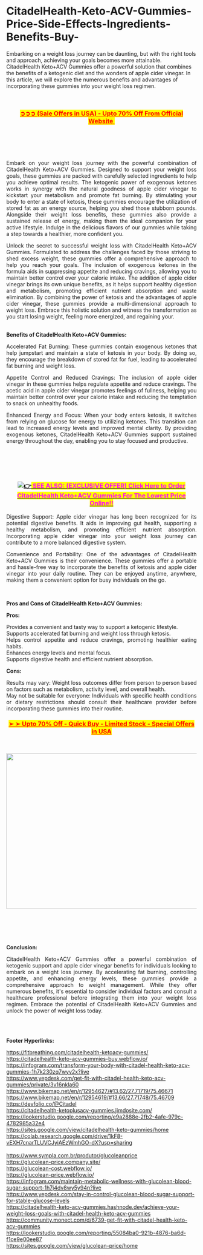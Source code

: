 # CitadelHealth-Keto-ACV-Gummies-Price-Side-Effects-Ingredients-Benefits-Buy-
<p>Embarking on a weight loss journey can be daunting, but with the right tools and approach, achieving your goals becomes more attainable. CitadelHealth Keto+ACV Gummies offer a powerful solution that combines the benefits of a ketogenic diet and the wonders of apple cider vinegar. In this article, we will explore the numerous benefits and advantages of incorporating these gummies into your weight loss regimen.</p>
<p style="text-align: justify;">&nbsp;</p>
<h3 style="text-align: center;"><span style="background-color: #ffff00; color: #ff0000;"><a style="background-color: #ffff00; color: #ff0000;" href="https://fitbreathing.com/recommends/citadelhealth-keto-gummies/">➲➲➲ (Sale Offers in USA) - Upto 70% Off From Official Website&nbsp;</a></span></h3>
<div class="separator"><a href="https://fitbreathing.com/recommends/citadelhealth-keto-gummies/" target="_blank"><img src="https://blogger.googleusercontent.com/img/b/R29vZ2xl/AVvXsEiXuc1YwPfztF0-rlAHFQDLNwhRnI2LQ3mdBsU8_nukuK1QP9gje-KfwJyxFPE67ycqolvRrlVfZ3LF-rRo4MM7F1Y4SVZFpDEPfITIqNWvUHsz7yFnwtHmGQLwV9QPBt7Id4EIrBKgWR8RDRi38CDX0UJsYI6Q2mc6TDWYsJIrMfgteFcBTagWriou/s16000/Citadel%20Health.png" alt="" border="0" data-original-height="626" data-original-width="889" /></a></div>
<p>&nbsp;</p>
<p style="text-align: justify;">&nbsp;</p>
<p style="text-align: justify;">Embark on your weight loss journey with the powerful combination of CitadelHealth Keto+ACV Gummies. Designed to support your weight loss goals, these gummies are packed with carefully selected ingredients to help you achieve optimal results. The ketogenic power of exogenous ketones works in synergy with the natural goodness of apple cider vinegar to kickstart your metabolism and promote fat burning. By stimulating your body to enter a state of ketosis, these gummies encourage the utilization of stored fat as an energy source, helping you shed those stubborn pounds. Alongside their weight loss benefits, these gummies also provide a sustained release of energy, making them the ideal companion for your active lifestyle. Indulge in the delicious flavors of our gummies while taking a step towards a healthier, more confident you.</p>
<p style="text-align: justify;">Unlock the secret to successful weight loss with CitadelHealth Keto+ACV Gummies. Formulated to address the challenges faced by those striving to shed excess weight, these gummies offer a comprehensive approach to help you reach your goals. The inclusion of exogenous ketones in the formula aids in suppressing appetite and reducing cravings, allowing you to maintain better control over your calorie intake. The addition of apple cider vinegar brings its own unique benefits, as it helps support healthy digestion and metabolism, promoting efficient nutrient absorption and waste elimination. By combining the power of ketosis and the advantages of apple cider vinegar, these gummies provide a multi-dimensional approach to weight loss. Embrace this holistic solution and witness the transformation as you start losing weight, feeling more energized, and regaining your.</p>
<p style="text-align: justify;"><br /><strong>Benefits of CitadelHealth Keto+ACV Gummies:</strong></p>
<p style="text-align: justify;">Accelerated Fat Burning: These gummies contain exogenous ketones that help jumpstart and maintain a state of ketosis in your body. By doing so, they encourage the breakdown of stored fat for fuel, leading to accelerated fat burning and weight loss.</p>
<p style="text-align: justify;">Appetite Control and Reduced Cravings: The inclusion of apple cider vinegar in these gummies helps regulate appetite and reduce cravings. The acetic acid in apple cider vinegar promotes feelings of fullness, helping you maintain better control over your calorie intake and reducing the temptation to snack on unhealthy foods.</p>
<p style="text-align: justify;">Enhanced Energy and Focus: When your body enters ketosis, it switches from relying on glucose for energy to utilizing ketones. This transition can lead to increased energy levels and improved mental clarity. By providing exogenous ketones, CitadelHealth Keto+ACV Gummies support sustained energy throughout the day, enabling you to stay focused and productive.</p>
<div class="separator"><a href="https://fitbreathing.com/recommends/citadelhealth-keto-gummies/" target="_blank"><img src="https://blogger.googleusercontent.com/img/b/R29vZ2xl/AVvXsEjKYdmI8zG6KLc3J9A4Vkp8i_RAErI4Tm_C9xLqOk4Qv_a9ToDofL3FnX5D7eHT-51tn6tWWbGqI65I8dWgHrcDO6hQNcM0dbvKQ-J6wS0Z6jv59tIWz3wjp7Bg6NchAP_3qJUKBLi88Gxjcge0CajDUN_Sty70MJLX3NcBikkiwi_-joxHE5RpDCm1/s16000/slim%20pic.jpg" alt="" border="0" data-original-height="508" data-original-width="900" /></a></div>
<p>&nbsp;</p>
<p style="text-align: justify;">&nbsp;</p>
<h3 style="text-align: center;"><a href="https://fitbreathing.com/recommends/citadelhealth-keto-gummies/"><img class="an1" src="https://fonts.gstatic.com/s/e/notoemoji/15.0/1f449/32.png" alt="👉" data-emoji="👉" /><span style="background-color: #ffff00; color: #ff00ff;">&nbsp;SEE ALSO: (EXCLUSIVE OFFER) Click Here to Order CitadelHealth Keto+ACV Gummies For The Lowest Price Online!!</span></a></h3>
<p style="text-align: justify;">Digestive Support: Apple cider vinegar has long been recognized for its potential digestive benefits. It aids in improving gut health, supporting a healthy metabolism, and promoting efficient nutrient absorption. Incorporating apple cider vinegar into your weight loss journey can contribute to a more balanced digestive system.</p>
<p style="text-align: justify;">Convenience and Portability: One of the advantages of CitadelHealth Keto+ACV Gummies is their convenience. These gummies offer a portable and hassle-free way to incorporate the benefits of ketosis and apple cider vinegar into your daily routine. They can be enjoyed anytime, anywhere, making them a convenient option for busy individuals on the go.</p>
<p style="text-align: justify;">&nbsp;</p>
<p style="text-align: justify;"><strong>Pros and Cons of CitadelHealth Keto+ACV Gummies:</strong></p>
<p style="text-align: justify;"><strong>Pros:</strong></p>
<p style="text-align: justify;">Provides a convenient and tasty way to support a ketogenic lifestyle.<br />Supports accelerated fat burning and weight loss through ketosis.<br />Helps control appetite and reduce cravings, promoting healthier eating habits.<br />Enhances energy levels and mental focus.<br />Supports digestive health and efficient nutrient absorption.</p>
<p style="text-align: justify;"><strong>Cons:</strong></p>
<p style="text-align: justify;">Results may vary: Weight loss outcomes differ from person to person based on factors such as metabolism, activity level, and overall health.<br />May not be suitable for everyone: Individuals with specific health conditions or dietary restrictions should consult their healthcare provider before incorporating these gummies into their routine.</p>
<h3 style="text-align: center;"><span style="color: #ff0000; background-color: #ffff00;"><strong><a style="color: #ff0000; background-color: #ffff00;" href="https://fitbreathing.com/recommends/citadelhealth-keto-gummies/">➢ ➢ Upto 70% Off - Quick Buy - Limited Stock - Special Offers in USA</a></strong></span></h3>
<p style="text-align: justify;">&nbsp;</p>
<div class="separator"><a href="https://fitbreathing.com/recommends/citadelhealth-keto-gummies/" target="_blank"><img src="https://blogger.googleusercontent.com/img/b/R29vZ2xl/AVvXsEj7jqGbttrz5guT3vWbTTO4R_HLyz32SE0bvKkZP-fSfpjvDNdz7_J-K1DGx4GtxJdEODrdtiD6nygkhH8puEdSl03KtphvNg7srk_D2a-bGGmqniefDXmooqsmIxDDowKCPaMC-foWeQYrrgjmPMR9AaGH8x5a-f5TdfG9YodhM_gp5KH5LLe-tVHs/w640-h410/Citadel%20Health%20Buy.jpg" alt="" width="640" height="410" border="0" data-original-height="395" data-original-width="617" /></a></div>
<p><br /><strong><br /></strong></p>
<p>&nbsp;</p>
<p style="text-align: justify;"><strong>Conclusion:</strong></p>
<p style="text-align: justify;">CitadelHealth Keto+ACV Gummies offer a powerful combination of ketogenic support and apple cider vinegar benefits for individuals looking to embark on a weight loss journey. By accelerating fat burning, controlling appetite, and enhancing energy levels, these gummies provide a comprehensive approach to weight management. While they offer numerous benefits, it's essential to consider individual factors and consult a healthcare professional before integrating them into your weight loss regimen. Embrace the potential of CitadelHealth Keto+ACV Gummies and unlock the power of weight loss today.</p>
<p style="text-align: justify;">&nbsp;</p>
<p><br /><strong>Footer Hyperlinks:</strong></p>
<p><a href="https://fitbreathing.com/citadelhealth-ketoacv-gummies/" target="_blank" data-saferedirecturl="https://www.google.com/url?q=https://fitbreathing.com/citadelhealth-ketoacv-gummies/&amp;source=gmail&amp;ust=1686247323628000&amp;usg=AOvVaw2NaxCxBz11i57YhfA3-s55">https://fitbreathing.com/<wbr />citadelhealth-ketoacv-gummies/</a><br /><a href="https://citadelhealth-keto-acv-gummies-buy.webflow.io/" target="_blank" data-saferedirecturl="https://www.google.com/url?q=https://citadelhealth-keto-acv-gummies-buy.webflow.io/&amp;source=gmail&amp;ust=1686247323628000&amp;usg=AOvVaw094itS6TBGfvK8U2IZ2jLt">https://citadelhealth-keto-<wbr />acv-gummies-buy.webflow.io/</a><br /><a href="https://infogram.com/transform-your-body-with-citadel-health-keto-acv-gummies-1h7k230zq7wyv2x?live" target="_blank" data-saferedirecturl="https://www.google.com/url?q=https://infogram.com/transform-your-body-with-citadel-health-keto-acv-gummies-1h7k230zq7wyv2x?live&amp;source=gmail&amp;ust=1686247323628000&amp;usg=AOvVaw1dvvwwyr0xavymEZkaTBHh">https://infogram.com/<wbr />transform-your-body-with-<wbr />citadel-health-keto-acv-<wbr />gummies-1h7k230zq7wyv2x?live</a><br /><a href="https://www.yepdesk.com/get-fit-with-citadel-health-keto-acv-gummies/private/3v16nkla60" target="_blank" data-saferedirecturl="https://www.google.com/url?q=https://www.yepdesk.com/get-fit-with-citadel-health-keto-acv-gummies/private/3v16nkla60&amp;source=gmail&amp;ust=1686247323629000&amp;usg=AOvVaw0JmOz11KOtqKKnD_8RbCHc">https://www.yepdesk.com/get-<wbr />fit-with-citadel-health-keto-<wbr />acv-gummies/private/3v16nkla60</a><br /><a href="https://www.bikemap.net/en/r/12954627/#13.62/27.71719/75.46671" target="_blank" data-saferedirecturl="https://www.google.com/url?q=https://www.bikemap.net/en/r/12954627/%2313.62/27.71719/75.46671&amp;source=gmail&amp;ust=1686247323629000&amp;usg=AOvVaw1R0bMBcsqrWhbnqiOdplj9">https://www.bikemap.net/en/r/<wbr />12954627/#13.62/27.71719/75.<wbr />46671</a><br /><a href="https://www.bikemap.net/en/r/12954619/#13.66/27.71748/75.46709" target="_blank" data-saferedirecturl="https://www.google.com/url?q=https://www.bikemap.net/en/r/12954619/%2313.66/27.71748/75.46709&amp;source=gmail&amp;ust=1686247323629000&amp;usg=AOvVaw3_lBwRxzLbmcrxYnWw8sZz">https://www.bikemap.net/en/r/<wbr />12954619/#13.66/27.71748/75.<wbr />46709</a><br /><a href="https://devfolio.co/@Citadel" target="_blank" data-saferedirecturl="https://www.google.com/url?q=https://devfolio.co/@Citadel&amp;source=gmail&amp;ust=1686247323629000&amp;usg=AOvVaw2ARiwe7viKGjn-aLNPShvJ">https://devfolio.co/@Citadel</a><br /><a href="https://citadelhealth-ketoplusacv-gummies.jimdosite.com/" target="_blank" data-saferedirecturl="https://www.google.com/url?q=https://citadelhealth-ketoplusacv-gummies.jimdosite.com/&amp;source=gmail&amp;ust=1686247323629000&amp;usg=AOvVaw2oCkIMFThZTje-QhXyLThd">https://citadelhealth-<wbr />ketoplusacv-gummies.jimdosite.<wbr />com/</a><br /><a href="https://lookerstudio.google.com/reporting/e9a2888e-2fb2-4afe-979c-4782985a32e4" target="_blank" data-saferedirecturl="https://www.google.com/url?q=https://lookerstudio.google.com/reporting/e9a2888e-2fb2-4afe-979c-4782985a32e4&amp;source=gmail&amp;ust=1686247323629000&amp;usg=AOvVaw0jrpydS1BmP51pfeuns5__">https://lookerstudio.google.<wbr />com/reporting/e9a2888e-2fb2-<wbr />4afe-979c-4782985a32e4</a><br /><a href="https://sites.google.com/view/citadelhealth-keto-gummies/home" target="_blank" data-saferedirecturl="https://www.google.com/url?q=https://sites.google.com/view/citadelhealth-keto-gummies/home&amp;source=gmail&amp;ust=1686247323629000&amp;usg=AOvVaw0LAcblp_-NN4buGh8U4Yh_">https://sites.google.com/view/<wbr />citadelhealth-keto-gummies/<wbr />home</a><br /><a href="https://colab.research.google.com/drive/1kF8-vEXH7cnarTLUVCJyiAEzWmhGO-dX?usp=sharing" target="_blank" data-saferedirecturl="https://www.google.com/url?q=https://colab.research.google.com/drive/1kF8-vEXH7cnarTLUVCJyiAEzWmhGO-dX?usp%3Dsharing&amp;source=gmail&amp;ust=1686247323629000&amp;usg=AOvVaw1E3r0GCV4J3BuroPn1I2Z2">https://colab.research.google.<wbr />com/drive/1kF8-<wbr />vEXH7cnarTLUVCJyiAEzWmhGO-dX?<wbr />usp=sharing</a><br /><br /><a href="https://www.sympla.com.br/produtor/glucoleanprice" target="_blank" data-saferedirecturl="https://www.google.com/url?q=https://www.sympla.com.br/produtor/glucoleanprice&amp;source=gmail&amp;ust=1686247323629000&amp;usg=AOvVaw1fM6TzGy7aIC0EwHujd1pM">https://www.sympla.com.br/<wbr />produtor/glucoleanprice</a><br /><a href="https://glucolean-price.company.site/" target="_blank" data-saferedirecturl="https://www.google.com/url?q=https://glucolean-price.company.site/&amp;source=gmail&amp;ust=1686247323629000&amp;usg=AOvVaw3Jdhjvorr_Fxbrc6zf72dd">https://glucolean-price.<wbr />company.site/</a><br /><a href="https://glucolean-cost.webflow.io/" target="_blank" data-saferedirecturl="https://www.google.com/url?q=https://glucolean-cost.webflow.io/&amp;source=gmail&amp;ust=1686247323629000&amp;usg=AOvVaw1SuJlI4bNzKgeM33TABKMS">https://glucolean-cost.<wbr />webflow.io/</a><br /><a href="https://glucolean-price.webflow.io/" target="_blank" data-saferedirecturl="https://www.google.com/url?q=https://glucolean-price.webflow.io/&amp;source=gmail&amp;ust=1686247323629000&amp;usg=AOvVaw32EJFB23S9cdi-phqnKODD">https://glucolean-price.<wbr />webflow.io/</a><br /><a href="https://infogram.com/maintain-metabolic-wellness-with-glucolean-blood-sugar-support-1h7j4dv8wy5y94n?live" target="_blank" data-saferedirecturl="https://www.google.com/url?q=https://infogram.com/maintain-metabolic-wellness-with-glucolean-blood-sugar-support-1h7j4dv8wy5y94n?live&amp;source=gmail&amp;ust=1686247323629000&amp;usg=AOvVaw0WD3Lqsdtt58bLFQ06_Wd5">https://infogram.com/maintain-<wbr />metabolic-wellness-with-<wbr />glucolean-blood-sugar-support-<wbr />1h7j4dv8wy5y94n?live</a><br /><a href="https://www.yepdesk.com/stay-in-control-glucolean-blood-sugar-support-for-stable-glucose-levels" target="_blank" data-saferedirecturl="https://www.google.com/url?q=https://www.yepdesk.com/stay-in-control-glucolean-blood-sugar-support-for-stable-glucose-levels&amp;source=gmail&amp;ust=1686247323629000&amp;usg=AOvVaw1nSLAkgR-6tHXL1aMzlqXL">https://www.yepdesk.com/stay-<wbr />in-control-glucolean-blood-<wbr />sugar-support-for-stable-<wbr />glucose-levels</a><br /><a href="https://citadelhealth-keto-acv-gummies.hashnode.dev/achieve-your-weight-loss-goals-with-citadel-health-keto-acv-gummies" target="_blank" data-saferedirecturl="https://www.google.com/url?q=https://citadelhealth-keto-acv-gummies.hashnode.dev/achieve-your-weight-loss-goals-with-citadel-health-keto-acv-gummies&amp;source=gmail&amp;ust=1686247323629000&amp;usg=AOvVaw09_jEEsUP-WNYqGqavMmjo">https://citadelhealth-keto-<wbr />acv-gummies.hashnode.dev/<wbr />achieve-your-weight-loss-<wbr />goals-with-citadel-health-<wbr />keto-acv-gummies</a><br /><a href="https://community.monect.com/d/6739-get-fit-with-citadel-health-keto-acv-gummies" target="_blank" data-saferedirecturl="https://www.google.com/url?q=https://community.monect.com/d/6739-get-fit-with-citadel-health-keto-acv-gummies&amp;source=gmail&amp;ust=1686247323629000&amp;usg=AOvVaw325Da68bu1vY67SmSRmIUB">https://community.monect.com/<wbr />d/6739-get-fit-with-citadel-<wbr />health-keto-acv-gummies</a><br /><a href="https://lookerstudio.google.com/reporting/55084ba0-921b-4876-ba6d-f1ce9e00ee87" target="_blank" data-saferedirecturl="https://www.google.com/url?q=https://lookerstudio.google.com/reporting/55084ba0-921b-4876-ba6d-f1ce9e00ee87&amp;source=gmail&amp;ust=1686247323629000&amp;usg=AOvVaw0TbQf3qt2OXpd0ah6KpvaP">https://lookerstudio.google.<wbr />com/reporting/55084ba0-921b-<wbr />4876-ba6d-f1ce9e00ee87</a><br /><a href="https://sites.google.com/view/glucolean-price/home" target="_blank" data-saferedirecturl="https://www.google.com/url?q=https://sites.google.com/view/glucolean-price/home&amp;source=gmail&amp;ust=1686247323629000&amp;usg=AOvVaw0q8eikUMQ4pIVzCyv8Y3De">https://sites.google.com/view/<wbr />glucolean-price/home</a></p>
